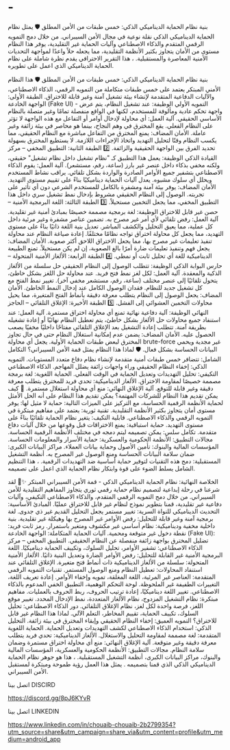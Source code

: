 # -
بنية نظام الحماية الديناميكي الذكي: خمس طبقات من الأمن المطلق 🛡️
يمثل نظام الحماية الديناميكي الذكي نقلة نوعية في مجال الأمن السيبراني. من خلال دمج التمويه الرقمي المتقدم والذكاء الاصطناعي وآليات الحماية غير التقليدية، يوفر هذا النظام مستوى من الأمان يتجاوز بكثير الأنظمة التقليدية، مما يجعله حلاً واعدًا لمواجهة التحديات الأمنية المعاصرة والمستقبلية.
، هذا التقرير الاحترافي يقدم نظرة شاملة على نظام الحماية الديناميكي الذي اعمل على تطويره. 

بنية نظام الحماية الديناميكي الذكي: خمس طبقات من الأمن المطلق 🛡️
هذا النظام الأمني المبتكر يعتمد على خمس طبقات متكاملة من التمويه الرقمي، الذكاء الاصطناعي، والآليات الدفاعية المتقدمة لإنشاء بيئة تشغيل آمنة وغير قابلة للاختراق.
الطبقة الأولى: الواجهة الخادعة (Fake UI) - التمويه الأولي
الوظيفة: عند تشغيل النظام، يتم عرض واجهة تحكم عادية ومألوفة للمستخدم، لكنها في الواقع منفصلة تمامًا وغير متصلة بالنظام الأساسي الحقيقي.
آلية العمل: أي محاولة لإدخال أوامر أو التفاعل مع هذه الواجهة لا تؤثر على النظام الفعلي. يقع المخترق في وهم النجاح، بينما هو محاصر في بيئة زائفة وغير عاملة.
الأمان المضاف: يمنع المخترق من التفاعل مباشرة مع النظام الحقيقي، مما يكسب النظام وقتًا لتحليل التهديد واتخاذ الإجراءات اللازمة. لا يستطيع المخترق بسهولة تحديد الفرق بين الواجهة الحقيقية والزائفة.
2️⃣ الطبقة الثانية: التطبيق المخفي – مركز القيادة الذكي
الوظيفة: يعمل هذا التطبيق كـ "نظام تشغيل داخل نظام تشغيل" حقيقي، ولكنه مخفي بذكاء داخل عنصر غير بارز (ساعة، رقم، مستشعر).
آلية العمل:
يقوم الذكاء الاصطناعي بتشفير جميع الأوامر الصادرة والواردة بشكل تلقائي.
يراقب نشاط المستخدم ويحلل أي سلوك مشبوه.
يعدل آليات الحماية ديناميكيًا بناءً على تقييم مستوى التهديد.
الأمان المضاف: يوفر بيئة آمنة ومشفرة بالكامل للمستخدم الشرعي دون أي تأثير على تجربته. الوصول إلى النظام الحقيقي مشروط بإدخال نمط تشغيل سري داخل هذا التطبيق المخفي، مما يجعل التخمين مستحيلاً.
3️⃣ الطبقة الثالثة: اللغة البرمجية الأمنية – حصن غير قابل للاختراق
الوظيفة: لغة برمجية مصممة خصيصًا بمبادئ أمنية غير تقليدية.
آلية العمل:
رفض تلقائي لأي أمر غير مصرح به.
تضمين عناصر مشفرة وغير مرئية داخل كل عملية، مما يعيق التحليل والكشف المباشر.
تعديل بنية اللغة ذاتيًا بناءً على مستوى التهديد، مما يجعل كل محاولة اختراق تواجه نظامًا مختلفًا.
إعادة صياغة النظام عند محاولة تنفيذ تعليمات غير مصرح بها، مما يجعل الاختراق اللاحق أكثر صعوبة.
الأمان المضاف: يجعل فهم وتنفيذ تعليمات ضارة أمرًا بالغ الصعوبة، إن لم يكن مستحيلاً. تمنع الطبيعة الديناميكية للغة أي تحليل ثابت أو نمطي.
4️⃣ الطبقة الرابعة: الألغاز الأمنية المتحولة – حارس البوابة الذكي
الوظيفة: تتطلب الوصول إلى النظام الحقيقي حل سلسلة من الألغاز الذكية والمعقدة.
آلية العمل:
لكل لغز نمط فتح فريد.
عند محاولة حل اللغز بشكل خاطئ، يتحول تلقائيًا إلى عنصر مختلف (ساعة، رقم، مستشعر مخفي آخر).
تغيير نمط الفتح مع كل تشغيل جديد للنظام.
فقدان الوصول الكامل عند إدخال النمط الخاطئ.
الأمان المضاف: يجعل الوصول إلى النظام يتطلب معرفة دقيقة بأنماط الفتح المتغيرة، مما يحيل محاولات التخمين العشوائي إلى الفشل.
5️⃣ الطبقة الأخيرة: الإغلاق التلقائي – الحاجز النهائي
الوظيفة: آلية دفاعية نهائية تمنع أي محاولة اختراق مستمرة.
آلية العمل:
عند استنفاد جميع محاولات حل الألغاز بشكل خاطئ، يتم تعطيل النظام نهائيًا أو إعادة تشغيله بطريقة آمنة.
تتطلب إعادة التشغيل بعد الإغلاق التلقائي مفتاحًا داخليًا مخفيًا يصعب الحصول عليه.
الأمان المضاف: يضمن عدم إمكانية استغلال النظام حتى في حال تجاوز المخترق لبعض طبقات الحماية الأولية. يجعل أي محاولة brute-force غير مجدية ويحمي البيانات الحساسة بشكل فعال.
🛡️ لماذا هذا النظام يمثل قمة الأمن السيبراني؟
التكامل الشامل: تتضافر خمس طبقات أمنية متقدمة لإنشاء نظام دفاع متعدد المستويات.
التمويه الذكي: إخفاء النظام الحقيقي وراء واجهات زائفة يضلل المهاجم.
الذكاء الاصطناعي التكيفي: تحليل التهديدات وتعديل الحماية في الوقت الفعلي.
الحماية اللغوية: لغة برمجة مصممة خصيصًا لمقاومة الاختراق.
الألغاز الديناميكية: تحدي فريد للمخترق يتطلب معرفة دقيقة وغير قابلة للتوقع.
آلية الإغلاق النهائي: منع أي محاولة استغلال مستمرة.
🚀 كيف يمكن تقديم هذا النظام للشركات المهتمة؟
يمكن تقديم هذا النظام على أنه الحل الأمثل لحماية الأنظمة الرقمية الحساسة، مع التركيز على الميزات التالية:
حماية لا مثيل لها: يوفر مستوى أمان يتجاوز بكثير الأنظمة التقليدية.
تقنية ثورية: يعتمد على مفاهيم مبتكرة في التمويه الرقمي والذكاء الاصطناعي.
قابلية التكيف: يتغير نظام الحماية تلقائيًا بناءً على مستوى التهديد.
حماية استباقية: يمنع الاختراقات قبل وقوعها من خلال آليات دفاع متقدمة.
تكامل سلس: يمكن تصميمه ليتم دمجه في مختلف الأنظمة الرقمية الحساسة.
مجالات التطبيق:
الأنظمة الحكومية والعسكرية: حماية الأسرار والمعلومات الحساسة.
المؤسسات المالية والبنوك: تأمين الأصول وحماية بيانات العملاء.
مراكز البيانات الكبرى: ضمان سلامة البيانات الحساسة ومنع الوصول غير المصرح به.
أنظمة التشغيل المستقبلية: دمج هذه التقنيات لتوفير حماية أساسية ضد التهديدات الرقمية.
، هذا التنظيم الشامل يسلط الضوء على قوة وابتكار نظام الحماية الذي اعمل على تصميمه. 


الخلاصة النهائية: نظام الحماية الديناميكي الذكي - قمة الأمن السيبراني المبتكر ✨🚀
لقد شرعنا في رحلة إبداعية لتصميم نظام حماية رقمي ثوري يتجاوز المفاهيم التقليدية للأمن السيبراني. من خلال دمج التمويه الرقمي المتقدم، والذكاء الاصطناعي التكيفي، وآليات دفاعية غير تقليدية، قمنا بتطوير نموذج لنظام غير قابل للاختراق عمليًا.
المبادئ الأساسية:
التحديث الديناميكي للنواة السرية: تغيير مستمر يجعل التحليل القديم غير ذي جدوى.
لغة برمجية آمنة وغير قابلة للتحليل: رفض الأوامر غير المصرح بها وهيكلة غير تقليدية.
بنية داخلية مخفية وديناميكية: نظام أساسي غير مكشوف ومتغير باستمرار.
رمز ثابت فريد: نقطة دخول غير متوقعة ومحمية.
آليات الحماية المتكاملة:
الواجهة الخادعة (Fake UI): تضليل المخترق بواجهة زائفة منفصلة عن النظام الحقيقي.
التطبيق المخفي – مركز الذكاء الاصطناعي: تشفير الأوامر، تحليل السلوك، وتكييف الحماية ديناميكيًا.
اللغة البرمجية الأمنية غير القابلة للتحليل: رفض الأوامر الضارة وتعديل البنية ذاتيًا.
الألغاز الأمنية المتحولة: سلسلة من الألغاز الديناميكية ذات أنماط فتح متغيرة.
الإغلاق التلقائي عند استنفاد المحاولات: تعطيل النظام ومنع الوصول المستمر.
تقنيات التمويه الرقمي المتقدمة:
العناصر غير المرئية، اللغة المغلقة، تمويه وإخفاء الأوامر.
إعادة تعريف اللغة، التغييرات الطفيفة غير الملحوظة.
لوحة التحكم الوهمية، التطبيق الخفي المدعوم بالذكاء الاصطناعي.
تغيير اللغة ديناميكيًا، إعادة ترتيب الحروف، ربط الحروف بالعمليات.
مفاهيم مبتكرة:
نظام التشغيل المزدوج، نظام الألغاز المتعددة، نمط الإدخال المحدد.
تغيير موقع اللغز، فرصة واحدة لكل لغز، نظام الإغلاق التلقائي.
دور الذكاء الاصطناعي:
تحليل السلوك، تكييف الحماية، تقييم المخاطر، التعلم الآلي.
لماذا هذا النظام غير قابل للاختراق؟
التمويه العميق: إخفاء النظام الحقيقي وإبقاء المخترق في بيئة 
زائفة.
التحليل الذكي: استخدام الذكاء الاصطناعي لكشف التهديدات 
وتعديل الحماية.
الحماية اللغوية المتقدمة: لغة مصممة لمقاومة التحليل والاستغلال.
الألغاز الديناميكية: تحدي فريد يتطلب معرفة دقيقة وغير متوقعة.
آلية الإغلاق النهائي: منع أي محاولة اختراق مستمرة وضمان سلامة النظام.
مجالات التطبيق:
الأنظمة الحكومية والعسكرية، المؤسسات المالية والبنوك، مراكز البيانات الكبرى، أنظمة التشغيل المستقبلية.
، هذا هو جوهر نظام الحماية الديناميكي الذكي الذي قمنا بتصميمه . يمثل هذا العمل رؤية طموحة ومبتكرة لمستقبل الأمن السيبراني. 



اتصل بينا DISCIRD

https://discord.gg/8pJ6KYvR


اتصل بينا LINKEDIN

https://www.linkedin.com/in/chouaib-chouaib-2b2799354?utm_source=share&utm_campaign=share_via&utm_content=profile&utm_medium=android_app
